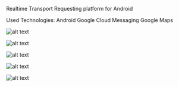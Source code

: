 Realtime Transport Requesting platform for Android

Used Technologies:
Android
Google Cloud Messaging
Google Maps

![alt text](https://github.com/pmwachira/transport-requestor-android/blob/master/Screenshot%203.png)

![alt text](https://github.com/pmwachira/transport-requestor-android/blob/master/Screenshot%201.png)

![alt text](https://github.com/pmwachira/transport-requestor-android/blob/master/Screenshot%202.png)

![alt text](https://github.com/pmwachira/transport-requestor-android/blob/master/Screenshot%204.png)

![alt text](https://github.com/pmwachira/transport-requestor-android/blob/master/Screenshot%209.png)

